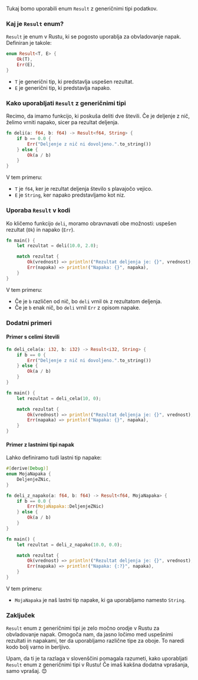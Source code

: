 Tukaj bomo uporabili enum `Result` z generičnimi tipi podatkov.

### Kaj je `Result` enum?

`Result` je enum v Rustu, ki se pogosto uporablja za obvladovanje napak. Definiran je takole:

```rust
enum Result<T, E> {
    Ok(T),
    Err(E),
}
```

- `T` je generični tip, ki predstavlja uspešen rezultat.
- `E` je generični tip, ki predstavlja napako.

### Kako uporabljati `Result` z generičnimi tipi

Recimo, da imamo funkcijo, ki poskuša deliti dve števili. Če je deljenje z nič, želimo vrniti napako, sicer pa rezultat deljenja.

```rust
fn deli(a: f64, b: f64) -> Result<f64, String> {
    if b == 0.0 {
        Err("Deljenje z nič ni dovoljeno.".to_string())
    } else {
        Ok(a / b)
    }
}
```

V tem primeru:
- `T` je `f64`, ker je rezultat deljenja število s plavajočo vejico.
- `E` je `String`, ker napako predstavljamo kot niz.

### Uporaba `Result` v kodi

Ko kličemo funkcijo `deli`, moramo obravnavati obe možnosti: uspešen rezultat (`Ok`) in napako (`Err`).

```rust
fn main() {
    let rezultat = deli(10.0, 2.0);

    match rezultat {
        Ok(vrednost) => println!("Rezultat deljenja je: {}", vrednost),
        Err(napaka) => println!("Napaka: {}", napaka),
    }
}
```

V tem primeru:
- Če je `b` različen od nič, bo `deli` vrnil `Ok` z rezultatom deljenja.
- Če je `b` enak nič, bo `deli` vrnil `Err` z opisom napake.

### Dodatni primeri

#### Primer s celimi števili

```rust
fn deli_cela(a: i32, b: i32) -> Result<i32, String> {
    if b == 0 {
        Err("Deljenje z nič ni dovoljeno.".to_string())
    } else {
        Ok(a / b)
    }
}

fn main() {
    let rezultat = deli_cela(10, 0);

    match rezultat {
        Ok(vrednost) => println!("Rezultat deljenja je: {}", vrednost),
        Err(napaka) => println!("Napaka: {}", napaka),
    }
}
```

#### Primer z lastnimi tipi napak

Lahko definiramo tudi lastni tip napake:

```rust
#[derive(Debug)]
enum MojaNapaka {
    DeljenjeZNic,
}

fn deli_z_napako(a: f64, b: f64) -> Result<f64, MojaNapaka> {
    if b == 0.0 {
        Err(MojaNapaka::DeljenjeZNic)
    } else {
        Ok(a / b)
    }
}

fn main() {
    let rezultat = deli_z_napako(10.0, 0.0);

    match rezultat {
        Ok(vrednost) => println!("Rezultat deljenja je: {}", vrednost),
        Err(napaka) => println!("Napaka: {:?}", napaka),
    }
}
```

V tem primeru:
- `MojaNapaka` je naš lastni tip napake, ki ga uporabljamo namesto `String`.

### Zaključek

`Result` enum z generičnimi tipi je zelo močno orodje v Rustu za obvladovanje napak. Omogoča nam, da jasno ločimo med uspešnimi rezultati in napakami, ter da uporabljamo različne tipe za oboje. To naredi kodo bolj varno in berljivo.

Upam, da ti je ta razlaga v slovenščini pomagala razumeti, kako uporabljati `Result` enum z generičnimi tipi v Rustu! Če imaš kakšna dodatna vprašanja, samo vprašaj. 😊
